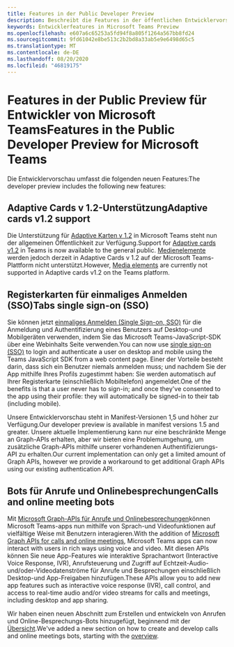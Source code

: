 ```yaml
---
title: Features in der Public Developer Preview
description: Beschreibt die Features in der öffentlichen Entwicklervorschau von Microsoft Teams
keywords: Entwicklerfeatures in Microsoft Teams Preview
ms.openlocfilehash: e607a6c65253a5fd94f8a805f1264a567bb8fd24
ms.sourcegitcommit: 9fd61042e8be513c2b2bd8a33ab5e9e6498d65c5
ms.translationtype: MT
ms.contentlocale: de-DE
ms.lasthandoff: 08/20/2020
ms.locfileid: "46819175"
---
```

# <a name="features-in-the-public-developer-preview-for-microsoft-teams"></a><span data-ttu-id="6271c-104">Features in der Public Preview für Entwickler von Microsoft Teams</span><span class="sxs-lookup"><span data-stu-id="6271c-104">Features in the Public Developer Preview for Microsoft Teams</span></span>

<span data-ttu-id="6271c-105">Die Entwicklervorschau umfasst die folgenden neuen Features:</span><span class="sxs-lookup"><span data-stu-id="6271c-105">The developer preview includes the following new features:</span></span>

## <a name="adaptive-cards-v12-support"></a><span data-ttu-id="6271c-106">Adaptive Cards v 1.2-Unterstützung</span><span class="sxs-lookup"><span data-stu-id="6271c-106">Adaptive cards v1.2 support</span></span>

<span data-ttu-id="6271c-107">Die Unterstützung für [Adaptive Karten v 1.2](https://github.com/microsoft/AdaptiveCards/releases/tag/v1.2.0) in Microsoft Teams steht nun der allgemeinen Öffentlichkeit zur Verfügung.</span><span class="sxs-lookup"><span data-stu-id="6271c-107">Support for [Adaptive cards v1.2](https://github.com/microsoft/AdaptiveCards/releases/tag/v1.2.0) in Teams is now available to the general public.</span></span> <span data-ttu-id="6271c-108">[Medienelemente](https://adaptivecards.io/explorer/Media.html) werden jedoch derzeit in Adaptive Cards v 1.2 auf der Microsoft Teams-Plattform nicht unterstützt.</span><span class="sxs-lookup"><span data-stu-id="6271c-108">However, [Media elements](https://adaptivecards.io/explorer/Media.html) are currently not supported in Adaptive cards v1.2 on the Teams platform.</span></span>

## <a name="tabs-single-sign-on-sso"></a><span data-ttu-id="6271c-109">Registerkarten für einmaliges Anmelden (SSO)</span><span class="sxs-lookup"><span data-stu-id="6271c-109">Tabs single sign-on (SSO)</span></span>

<span data-ttu-id="6271c-110">Sie können jetzt [einmaliges Anmelden (Single Sign-on, SSO)](~/tabs/how-to/authentication/auth-aad-sso.md) für die Anmeldung und Authentifizierung eines Benutzers auf Desktop-und Mobilgeräten verwenden, indem Sie das Microsoft Teams-JavaScript-SDK über eine Webinhalts Seite verwenden.</span><span class="sxs-lookup"><span data-stu-id="6271c-110">You can now use [single sign-on (SSO)](~/tabs/how-to/authentication/auth-aad-sso.md) to login and authenticate a user on desktop and mobile using the Teams JavaScript SDK from a web content page.</span></span> <span data-ttu-id="6271c-111">Einer der Vorteile besteht darin, dass sich ein Benutzer niemals anmelden muss; und nachdem Sie der App mithilfe Ihres Profils zugestimmt haben: Sie werden automatisch auf Ihrer Registerkarte (einschließlich Mobiltelefon) angemeldet.</span><span class="sxs-lookup"><span data-stu-id="6271c-111">One of the benefits is that a user never has to sign-in; and once they've consented to the app using their profile: they will automatically be signed-in to their tab (including mobile).</span></span>

<span data-ttu-id="6271c-112">Unsere Entwicklervorschau steht in Manifest-Versionen 1,5 und höher zur Verfügung.</span><span class="sxs-lookup"><span data-stu-id="6271c-112">Our developer preview is available in manifest versions 1.5 and greater.</span></span> <span data-ttu-id="6271c-113">Unsere aktuelle Implementierung kann nur eine beschränkte Menge an Graph-APIs erhalten, aber wir bieten eine Problemumgehung, um zusätzliche Graph-APIs mithilfe unserer vorhandenen Authentifizierungs-API zu erhalten.</span><span class="sxs-lookup"><span data-stu-id="6271c-113">Our current implementation can only get a limited amount of Graph APIs, however we provide a workaround to get additional Graph APIs using our existing authentication API.</span></span>

## <a name="calls-and-online-meeting-bots"></a><span data-ttu-id="6271c-114">Bots für Anrufe und Onlinebesprechungen</span><span class="sxs-lookup"><span data-stu-id="6271c-114">Calls and online meeting bots</span></span>

<span data-ttu-id="6271c-115">Mit [Microsoft Graph-APIs für Anrufe und Onlinebesprechungen](/graph/api/resources/communications-api-overview?view=graph-rest-beta)können Microsoft Teams-apps nun mithilfe von Sprach-und Videofunktionen auf vielfältige Weise mit Benutzern interagieren.</span><span class="sxs-lookup"><span data-stu-id="6271c-115">With the addition of [Microsoft Graph APIs for calls and online meetings](/graph/api/resources/communications-api-overview?view=graph-rest-beta), Microsoft Teams apps can now interact with users in rich ways using voice and video.</span></span> <span data-ttu-id="6271c-116">Mit diesen APIs können Sie neue App-Features wie interaktive Sprachantwort (Interactive Voice Response, IVR), Anrufsteuerung und Zugriff auf Echtzeit-Audio-und/oder-Videodatenströme für Anrufe und Besprechungen einschließlich Desktop-und App-Freigaben hinzufügen.</span><span class="sxs-lookup"><span data-stu-id="6271c-116">These APIs allow you to add new app features such as interactive voice response (IVR), call control, and access to real-time audio and/or video streams for calls and meetings, including desktop and app sharing.</span></span>

<span data-ttu-id="6271c-117">Wir haben einen neuen Abschnitt zum Erstellen und entwickeln von Anrufen und Online-Besprechungs-Bots hinzugefügt, beginnend mit der [Übersicht](~/bots/calls-and-meetings/calls-meetings-bots-overview.md).</span><span class="sxs-lookup"><span data-stu-id="6271c-117">We've added a new section on how to create and develop calls and online meetings bots, starting with the [overview](~/bots/calls-and-meetings/calls-meetings-bots-overview.md).</span></span>

